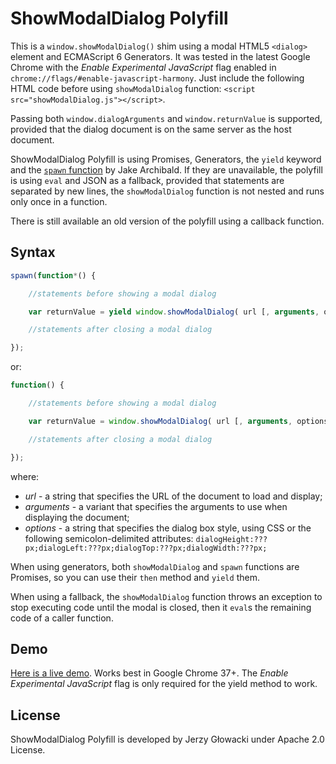 ShowModalDialog Polyfill
========================

This is a `window.showModalDialog()` shim using a modal HTML5 `<dialog>` element and ECMAScript 6 Generators. It was tested in the latest Google Chrome with the *Enable Experimental JavaScript* flag enabled in `chrome://flags/#enable-javascript-harmony`. Just include the following HTML code before using `showModalDialog` function: `<script src="showModalDialog.js"></script>`.

Passing both `window.dialogArguments` and `window.returnValue` is supported, provided that the dialog document is on the same server as the host document.

ShowModalDialog Polyfill is using Promises, Generators, the `yield` keyword and the [`spawn` function](https://gist.github.com/jakearchibald/31b89cba627924972ad6) by Jake Archibald. If they are unavailable, the polyfill is using `eval` and JSON as a fallback, provided that statements are separated by new lines, the `showModalDialog` function is not nested and runs only once in a function.

There is still available an old version of the polyfill using a callback function.

Syntax
------

```javascript
spawn(function*() {

    //statements before showing a modal dialog

    var returnValue = yield window.showModalDialog( url [, arguments, options] );

    //statements after closing a modal dialog

});
```

or:

```javascript
function() {

    //statements before showing a modal dialog

    var returnValue = window.showModalDialog( url [, arguments, options] );

    //statements after closing a modal dialog

});
```

where:

 - *url* - a string that specifies the URL of the document to load and display;
 - *arguments* - a variant that specifies the arguments to use when displaying the document;
 - *options* - a string that specifies the dialog box style, using CSS or the following semicolon-delimited attributes: `dialogHeight:???px;dialogLeft:???px;dialogTop:???px;dialogWidth:???px;`

When using generators, both `showModalDialog` and `spawn` functions are Promises, so you can use their `then` method and `yield` them.

When using a fallback, the `showModalDialog` function throws an exception to stop executing code until the modal is closed, then it `eval`s the remaining code of a caller function.

Demo
----

[Here is a live demo](http://niutech.github.com/showModalDialog/demo.html). Works best in Google Chrome 37+. The *Enable Experimental JavaScript* flag is only required for the yield method to work.

License
-------

ShowModalDialog Polyfill is developed by Jerzy Głowacki under Apache 2.0 License.
